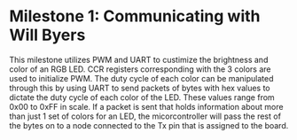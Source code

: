 # Milestone 1: Communicating with Will Byers

This milestone utilizes PWM and UART to custimize the brightness and color of an RGB LED. CCR registers corresponding with the 3 
colors are used to initialize PWM. The duty cycle of each color can be manipulated through this by using UART to send packets of bytes
with hex values to dictate the duty cycle of each color of the LED. These values range from 0x00 to 0xFF in scale. If a packet is sent
that holds information about more than just 1 set of colors for an LED, the micorcontroller will pass the rest of the bytes on to
a node connected to the Tx pin that is assigned to the board. 

